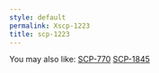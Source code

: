 ```yaml
---
style: default
permalink: Xscp-1223
title: scp-1223
---
```

You may also like:
[SCP-770](http://scp-wiki.net/scp-770)
[SCP-1845](http://scp-wiki.net/scp-1845)